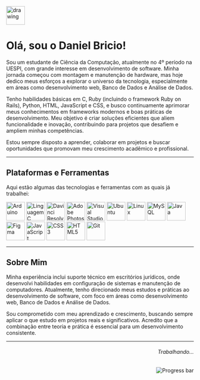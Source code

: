 <img src="https://img.icons8.com/color/48/000000/hal-9000.png" alt="drawing" width="50"/>


# Olá, sou o Daniel Bricio! 

Sou um estudante de Ciência da Computação, atualmente no 4º período na UESPI, com grande interesse em desenvolvimento de software. Minha jornada começou com montagem e manutenção de hardware, mas hoje dedico meus esforços a explorar o universo da tecnologia, especialmente em áreas como desenvolvimento web, Banco de Dados e Análise de Dados.

Tenho habilidades básicas em C, Ruby (incluindo o framework Ruby on Rails), Python, HTML, JavaScript e CSS, e busco continuamente aprimorar meus conhecimentos em frameworks modernos e boas práticas de desenvolvimento. Meu objetivo é criar soluções eficientes que aliem funcionalidade e inovação, contribuindo para projetos que desafiem e ampliem minhas competências.

Estou sempre disposto a aprender, colaborar em projetos e buscar oportunidades que promovam meu crescimento acadêmico e profissional.

---

## Plataformas e Ferramentas

Aqui estão algumas das tecnologias e ferramentas com as quais já trabalhei:

<div style="display: inline_block">

 <img src="https://cdn-icons-png.flaticon.com/512/2288/2288010.png" width="50" height="50" alt="Arduino" />
 <img src="https://cdn.jsdelivr.net/gh/devicons/devicon/icons/c/c-original.svg" width="50" height="50" alt="Linguagem C"/>
 <img src="https://img.icons8.com/color/96/davinci-resolve.png" width="50" height="50" alt="Davinci Resolve"/>
 <img src="https://upload.wikimedia.org/wikipedia/commons/a/af/Adobe_Photoshop_CC_icon.svg" width="50" height="50" alt="Adobe Photoshop"/> 
 <img src="https://upload.wikimedia.org/wikipedia/commons/9/9a/Visual_Studio_Code_1.35_icon.svg" width="50" height="50" alt="Visual Studio Code"/> 
 <img src="https://upload.wikimedia.org/wikipedia/commons/9/9e/UbuntuCoF.svg" width="50" height="50" alt="Ubuntu"/>
 <img src="https://i.redd.it/ne6ukkej06t71.png" width="50" height="50" alt="Linux"/>
 <img src="https://www.mysql.com/common/logos/logo-mysql-170x115.png" width="50" height="50" alt="MySQL"/>
 <img src="https://cdn.jsdelivr.net/gh/devicons/devicon/icons/java/java-original.svg" width="50" height="50" alt="Java"/>
 <img src="https://cdn.jsdelivr.net/gh/devicons/devicon/icons/figma/figma-original.svg" width="50" height="50" alt="Figma"/>
 <img src="https://cdn.jsdelivr.net/gh/devicons/devicon/icons/javascript/javascript-original.svg" width="50" height="50" alt="JavaScript"/>
 <img src="https://cdn.jsdelivr.net/gh/devicons/devicon/icons/css3/css3-original.svg" width="50" height="50" alt="CSS3"/>
 <img src="https://cdn.jsdelivr.net/gh/devicons/devicon/icons/html5/html5-original.svg" width="50" height="50" alt="HTML5"/>
 <img src="https://cdn.jsdelivr.net/gh/devicons/devicon/icons/git/git-original.svg" width="50" height="50" alt="Git"/>

</div>

---

## Sobre Mim

Minha experiência inclui suporte técnico em escritórios jurídicos, onde desenvolvi habilidades em configuração de sistemas e manutenção de computadores. Atualmente, tenho direcionado meus estudos e práticas ao desenvolvimento de software, com foco em áreas como desenvolvimento web, Banco de Dados e Análise de Dados.

Sou comprometido com meu aprendizado e crescimento, buscando sempre aplicar o que estudo em projetos reais e significativos. Acredito que a combinação entre teoria e prática é essencial para um desenvolvimento consistente.

---

<h6 align="right"> Trabalhando...</h6>
<img align="right" src="https://upload.wikimedia.org/wikipedia/commons/7/70/ProgressBar.gif" alt="Progress bar"/>

